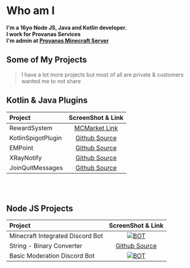# Who am I

**I'm a 16yo Node JS, Java and Kotlin developer.    
I work for Provanas Services    
I'm admin at [Provanas Minecraft Server](https://www.provanas.com)**


## Some of My Projects
> I have a lot more projects but most of all are private & customers wanted me to not share
## Kotlin & Java Plugins
| Project            |                                                         ScreenShot & Link                                                         | 
|:-------------------|:---------------------------------------------------------------------------------------------------------------------------------:|
| RewardSystem       | [MCMarket Link](https://builtbybit.com/resources/⭐-reward-system-⭐-works-with-custom-mobs-✅-⚔%EF%B8%8F-50-sale-⚔%EF%B8%8F.24629/) |
| KotlinSpigotPlugin |                          [Github Source](https://github.com/MetuMortis-code/KotlinSpigotPluginTemplate)                           |
| EMPoint            |                                    [Github Source](https://github.com/MetuMortis-code/EMPoint)                                    |
| XRayNotify         |                                  [Github Source](https://github.com/MetuMortis-code/XrayNotify)                                   |   
| JoinQuitMessages   |                               [Github Source](https://github.com/MetuMortis-code/JoinQuitMessages)                                |
<br/><br/>
## Node JS Projects
| Project                          |                                 ScreenShot & Link                                 |
|:---------------------------------|:---------------------------------------------------------------------------------:|
| Minecraft Integrated Discord Bot | [![BOT](https://i.imgur.com/zTdHxSg.png)](https://i.imgur.com/zTdHxSg.png) <br/>  | 
| String - Binary Converter        | [Github Source](https://github.com/MetuMortis-code/string-binary-encrypt-decrypt) | 
| Basic Moderation Discord Bot     |    [![BOT](https://i.imgur.com/Rm8YmvH.png)](https://i.imgur.com/Rm8YmvH.png)     |
